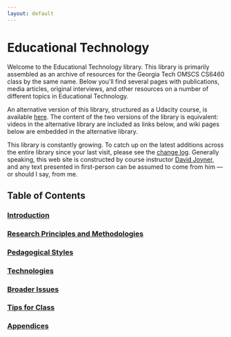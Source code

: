 ```yaml
---
layout: default
---
```

# Educational Technology

Welcome to the Educational Technology library. This library is
primarily assembled as an archive of resources for the Georgia Tech
OMSCS CS6460 class by the same name. Below you'll find several pages
with publications, media articles, original interviews, and other
resources on a number of different topics in Educational Technology.

An alternative version of this library, structured as a Udacity course,
is available [here](https://www.udacity.com/course/ud915).  The content
of the two versions of the library is equivalent: videos in the
alternative library are included as links below, and wiki pages below
are embedded in the alternative library.

This library is constantly growing. To catch up on the latest additions
across the entire library since your last visit, please see the
[change log](./changelog.md).
Generally speaking, this web site is constructed by course instructor
[David Joyner](http://www.davidjoyner.net/), and any text presented
in first-person can be assumed to come from him&nbsp;— or should I say,
from me.

## Table of Contents

### [Introduction]({{base.url}}Introduction.html)
### [Research Principles and Methodologies]({{base.url}}ResearchPrinciplesMethodologies.html)
### [Pedagogical Styles]({{base.url}}PedagogicalStyles.html)
### [Technologies]({{base.url}}Technologies.html)
### [Broader Issues]({{base.url}}BroaderIssues.html)

### [Tips for Class]({{base.url}}Tips.html)

### [Appendices]({{base.url}}Appendices.html)

